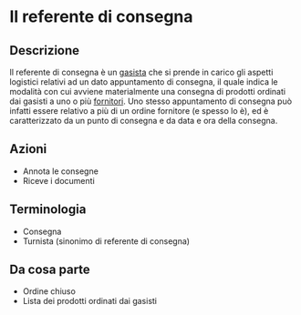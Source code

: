 # Il referente di consegna

## Descrizione

Il referente di consegna è un [gasista](gas_member.md) che si prende in carico gli aspetti logistici relativi ad un dato appuntamento di consegna, il quale indica le modalità con cui avviene materialmente una consegna di prodotti ordinati dai gasisti a uno o più [fornitori](supplier.md). Uno stesso appuntamento di consegna può infatti essere relativo a più di un ordine fornitore (e spesso lo è), ed è caratterizzato da un punto di consegna e da data e ora della consegna.

## Azioni

* Annota le consegne
* Riceve i documenti

## Terminologia

* Consegna
* Turnista (sinonimo di referente di consegna)

## Da cosa parte

* Ordine chiuso
* Lista dei prodotti ordinati dai gasisti
